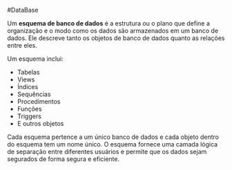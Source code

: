 #DataBase 

Um **esquema de banco de dados** é a estrutura ou o plano que define a organização e o modo como os dados são armazenados em um banco de dados. Ele descreve tanto os objetos de banco de dados quanto as relações entre eles.

Um esquema inclui:

- Tabelas
- Views
- Índices
- Sequências
- Procedimentos
- Funções
- Triggers
- E outros objetos

Cada esquema pertence a um único banco de dados e cada objeto dentro do esquema tem um nome único. O esquema fornece uma camada lógica de separação entre diferentes usuários e permite que os dados sejam segurados de forma segura e eficiente.
